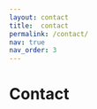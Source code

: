 ```yaml
---
layout: contact
title:  contact
permalink: /contact/
nav: true
nav_order: 3
---
```


<div class="header-bar" style="border-bottom: none;">
<h1>Contact</h1>
<h2></h2>
</div>
